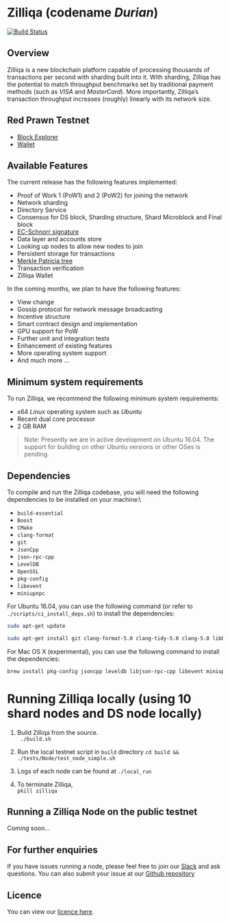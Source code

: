 # Zilliqa (codename _Durian_)
[![Build Status](https://travis-ci.org/Zilliqa/Zilliqa.svg?branch=master)](https://travis-ci.org/Zilliqa/Zilliqa)

## Overview
Zilliqa is a new blockchain platform capable of processing thousands of transactions per second with sharding built into it. With sharding, Zilliqa has the potential to match throughput benchmarks set by traditional payment methods (such as _VISA_ and _MasterCard_). More importantly, Zilliqa’s transaction throughput increases (roughly) linearly with its network size.

## Red Prawn Testnet  
* [Block Explorer](https://explorer.zilliqa.com/home)
* [Wallet](https://wallet.zilliqa.com/)  

## Available Features
The current release has the following features implemented:
* Proof of Work 1 (PoW1) and 2 (PoW2) for joining the network
* Network sharding
* Directory Service
* Consensus for DS block, Sharding structure, Shard Microblock and Final block 
* [EC-Schnorr signature](https://en.wikipedia.org/wiki/Schnorr_signature)
* Data layer and accounts store 
* Looking up nodes to allow new nodes to join 
* Persistent storage for transactions
* [Merkle Patricia tree](https://github.com/ethereum/wiki/wiki/Patricia-Tree)
* Transaction verification
* Zilliqa Wallet

In the coming months, we plan to have the following features:
* View change
* Gossip protocol for network message broadcasting
* Incentive structure
* Smart contract design and implementation
* GPU support for PoW
* Further unit and integration tests
* Enhancement of existing features
* More operating system support
* And much more ...

## Minimum system requirements
To run Zilliqa, we recommend the following minimum system requirements:
* x64 _Linux_ operating system such as _Ubuntu_
* Recent dual core processor
* 2 GB RAM

> Note: Presently we are in active development on Ubuntu 16.04. The support for
> building on other Ubuntu versions or other OSes is pending.

## Dependencies
To compile and run the Zilliqa codebase, you will need the following dependencies to be installed on your machine:\
* `build-essential`
* `Boost` 
* `CMake`
* `clang-format`
* `git`
* `JsonCpp`
* `json-rpc-cpp`
* `LevelDB`
* `OpenSSL`
* `pkg-config`
* `libevent`
* `miniupnpc`

For Ubuntu 16.04, you can use the following command (or refer to `./scripts/ci_install_deps.sh`) to install the dependencies:  

```bash
sudo apt-get update
```

```bash
sudo apt-get install git clang-format-5.0 clang-tidy-5.0 clang-5.0 libboost-system-dev libboost-filesystem-dev libboost-test-dev libssl-dev libleveldb-dev libjsoncpp-dev libsnappy-dev cmake libmicrohttpd-dev libjsonrpccpp-dev build-essential pkg-config libevent-dev libminiupnpc-dev
```

For Mac OS X (experimental), you can use the following command to install the dependencies:  
```bash
brew install pkg-config jsoncpp leveldb libjson-rpc-cpp libevent miniupnpc
```

# Running Zilliqa locally (using 10 shard nodes and DS node locally)  
1. Build Zilliqa from the source.  
` ./build.sh`

2. Run the local testnet script in `build` directory
`cd build && ./tests/Node/test_node_simple.sh`  

3. Logs of each node can be found at `./local_run`

4. To terminate Zilliqa,   
`pkill zilliqa` 

## Running a Zilliqa Node on the public testnet 
Coming soon...

## For further enquiries
If you have issues running a node, please feel free to join our [Slack](https://invite.zilliqa.com/) and ask questions. You can also submit your issue at our [Github repository](https://github.com/Zilliqa/zilliqa/issues)

## Licence 
You can view our [licence here](https://github.com/Zilliqa/zilliqa/blob/master/LICENSE).

